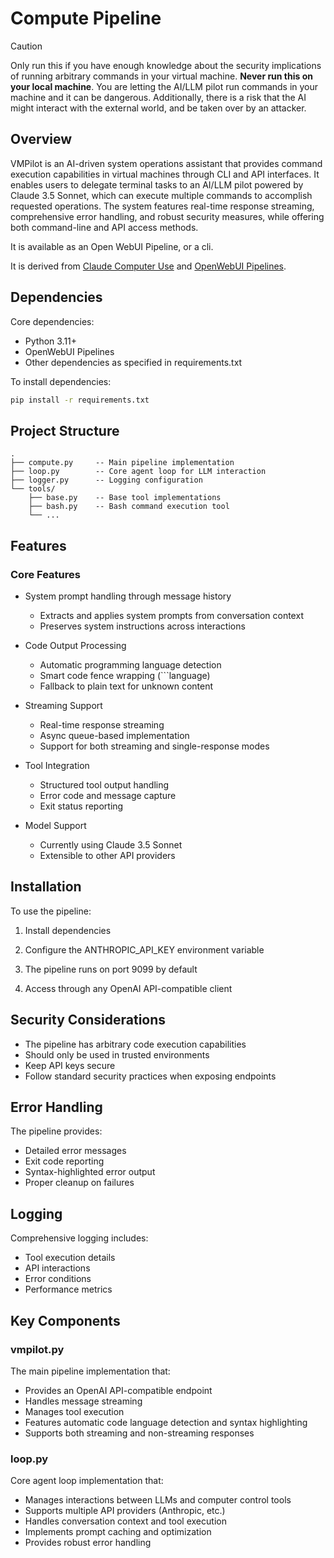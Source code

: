 # Compute Pipeline

> [!CAUTION]
Only run this if you have enough knowledge about the security implications of running arbitrary commands in your virtual machine.
**Never run this on your local machine**. You are letting the AI/LLM pilot run commands in your machine and it can be dangerous. Additionally, there is a risk that the AI might interact with the external world, and be taken over by an attacker.

## Overview

VMPilot is an AI-driven system operations assistant that provides command execution capabilities in virtual machines through CLI and API interfaces. It enables users to delegate terminal tasks to an AI/LLM pilot powered by Claude 3.5 Sonnet, which can execute multiple commands to accomplish requested operations. The system features real-time response streaming, comprehensive error handling, and robust security measures, while offering both command-line and API access methods.

It is available as an Open WebUI Pipeline, or a cli.

It is derived from [Claude Computer Use](https://docs.anthropic.com/en/docs/build-with-claude/computer-use) and [OpenWebUI Pipelines](https://docs.anthropic.com/en/docs/build-with-claude/openwebui-pipelines).

## Dependencies

Core dependencies:
- Python 3.11+
- OpenWebUI Pipelines
- Other dependencies as specified in requirements.txt

To install dependencies:
```bash
pip install -r requirements.txt
```

## Project Structure

```
.
├── compute.py     -- Main pipeline implementation
├── loop.py        -- Core agent loop for LLM interaction
├── logger.py      -- Logging configuration
└── tools/
    ├── base.py    -- Base tool implementations
    ├── bash.py    -- Bash command execution tool
    └── ...
```


## Features

### Core Features
- System prompt handling through message history
  - Extracts and applies system prompts from conversation context
  - Preserves system instructions across interactions

- Code Output Processing
  - Automatic programming language detection
  - Smart code fence wrapping (\`\`\`language)
  - Fallback to plain text for unknown content

- Streaming Support
  - Real-time response streaming
  - Async queue-based implementation
  - Support for both streaming and single-response modes

- Tool Integration
  - Structured tool output handling
  - Error code and message capture
  - Exit status reporting

- Model Support
  - Currently using Claude 3.5 Sonnet
  - Extensible to other API providers

## Installation

To use the pipeline:

1. Install dependencies

2. Configure the ANTHROPIC_API_KEY environment variable
3. The pipeline runs on port 9099 by default
4. Access through any OpenAI API-compatible client

## Security Considerations

- The pipeline has arbitrary code execution capabilities
- Should only be used in trusted environments
- Keep API keys secure
- Follow standard security practices when exposing endpoints

## Error Handling

The pipeline provides:
- Detailed error messages
- Exit code reporting
- Syntax-highlighted error output
- Proper cleanup on failures

## Logging

Comprehensive logging includes:
- Tool execution details
- API interactions
- Error conditions
- Performance metrics

## Key Components

### vmpilot.py

The main pipeline implementation that:
- Provides an OpenAI API-compatible endpoint
- Handles message streaming
- Manages tool execution
- Features automatic code language detection and syntax highlighting
- Supports both streaming and non-streaming responses

### loop.py

Core agent loop implementation that:
- Manages interactions between LLMs and computer control tools
- Supports multiple API providers (Anthropic, etc.)
- Handles conversation context and tool execution
- Implements prompt caching and optimization
- Provides robust error handling

